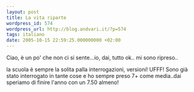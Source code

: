 ```yaml
---
layout: post
title: La vita riparte
wordpress_id: 574
wordpress_url: http://blog.andvari.it/?p=574
tags: italiano
date: 2005-10-15 22:59:25.000000000 +02:00
---
```

Ciao, è un po' che non ci si sente...io, dai, tutto ok.. mi sono ripreso..

la scuola è sempre la solita palla interrogazioni, versioni! UFFF!
Sono già stato interrogato in tante cose e ho sempre preso 7+ come media..dai speriamo di finire l'anno con un 7.50 almeno!
